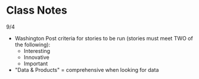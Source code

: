 # Class Notes

9/4

* Washington Post criteria for stories to be run (stories must meet TWO of the following):
  * Interesting
  * Innovative
  * Important
* "Data & Products" = comprehensive when looking for data
